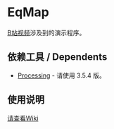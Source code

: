 # EqMap
[B站视频](https://b23.tv/BV1MK4y1R7yB)涉及到的演示程序。

## 依赖工具 / Dependents
* [Processing](https://github.com/processing/processing) - 请使用 3.5.4 版。

## 使用说明
[请查看Wiki](https://github.com/lxfly2000/eqmap/wiki)

